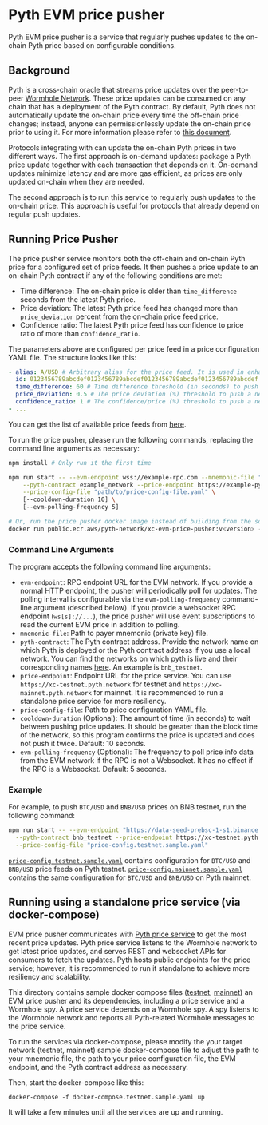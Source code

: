 # Pyth EVM price pusher

Pyth EVM price pusher is a service that regularly pushes updates to the on-chain Pyth price based on configurable conditions.

## Background

Pyth is a cross-chain oracle that streams price updates over the peer-to-peer [Wormhole Network](https://wormholenetwork.com/).
These price updates can be consumed on any chain that has a deployment of the Pyth contract.
By default, Pyth does not automatically update the on-chain price every time the off-chain price changes;
instead, anyone can permissionlessly update the on-chain price prior to using it.
For more information please refer to [this document](../pyth-evm-js/README.md#how-pyth-works-on-evm-chains).

Protocols integrating with can update the on-chain Pyth prices in two different ways.
The first approach is on-demand updates: package a Pyth price update together with each transaction that depends on it.
On-demand updates minimize latency and are more gas efficient, as prices are only updated on-chain when they are needed.

The second approach is to run this service to regularly push updates to the on-chain price.
This approach is useful for protocols that already depend on regular push updates.

## Running Price Pusher

The price pusher service monitors both the off-chain and on-chain Pyth price for a configured set of price feeds.
It then pushes a price update to an on-chain Pyth contract if any of the following conditions are met:

- Time difference: The on-chain price is older than `time_difference` seconds
  from the latest Pyth price.
- Price deviation: The latest Pyth price feed has changed more than `price_deviation` percent
  from the on-chain price feed price.
- Confidence ratio: The latest Pyth price feed has confidence to price ratio of more than
  `confidence_ratio`.

The parameters above are configured per price feed in a price configuration YAML file. The structure looks like this:

```yaml
- alias: A/USD # Arbitrary alias for the price feed. It is used in enhance logging.
  id: 0123456789abcdef0123456789abcdef0123456789abcdef0123456789abcdef # id of a price feed, a 32-byte hex string.
  time_difference: 60 # Time difference threshold (in seconds) to push a newer price feed.
  price_deviation: 0.5 # The price deviation (%) threshold to push a newer price feed.
  confidence_ratio: 1 # The confidence/price (%) threshold to push a newer price feed.
- ...
```

You can get the list of available price feeds from
[here](https://pyth.network/developers/price-feed-ids/).

To run the price pusher, please run the following commands, replacing the command line arguments as necessary:

```sh
npm install # Only run it the first time

npm run start -- --evm-endpoint wss://example-rpc.com --mnemonic-file "path/to/mnemonic.txt" \
    --pyth-contract example_network --price-endpoint https://example-pyth-price.com \
    --price-config-file "path/to/price-config-file.yaml" \
    [--cooldown-duration 10] \
    [--evm-polling-frequency 5]

# Or, run the price pusher docker image instead of building from the source
docker run public.ecr.aws/pyth-network/xc-evm-price-pusher:v<version> -- <above-arguments>
```

### Command Line Arguments

The program accepts the following command line arguments:

- `evm-endpoint`: RPC endpoint URL for the EVM network. If you provide a normal HTTP endpoint,
  the pusher will periodically poll for updates. The polling interval is configurable via the
  `evm-polling-frequency` command-line argument (described below). If you provide a websocket RPC endpoint
  (`ws[s]://...`), the price pusher will use event subscriptions to read the current EVM
  price in addition to polling.
- `mnemonic-file`: Path to payer mnemonic (private key) file.
- `pyth-contract`: The Pyth contract address. Provide the network name on which Pyth is deployed
  or the Pyth contract address if you use a local network.
  You can find the networks on which pyth is live and their corresponding names
  [here](../pyth-evm-js/src/index.ts#L13). An example is `bnb_testnet`.
- `price-endpoint`: Endpoint URL for the price service. You can use
  `https://xc-testnet.pyth.network` for testnet and
  `https://xc-mainnet.pyth.network` for mainnet. It is recommended
  to run a standalone price service for more resiliency.
- `price-config-file`: Path to price configuration YAML file.
- `cooldown-duration` (Optional): The amount of time (in seconds) to wait between pushing
  price updates. It should be greater than the block time of the network, so this
  program confirms the price is updated and does not push it twice. Default: 10 seconds.
- `evm-polling-frequency` (Optional): The frequency to poll price info data from the EVM network
  if the RPC is not a Websocket. It has no effect if the RPC is a Websocket.
  Default: 5 seconds.

### Example

For example, to push `BTC/USD` and `BNB/USD` prices on BNB testnet, run the following command:

```sh
npm run start -- --evm-endpoint "https://data-seed-prebsc-1-s1.binance.org:8545" --mnemonic-file "path/to/mnemonic.txt" \
  --pyth-contract bnb_testnet --price-endpoint https://xc-testnet.pyth.network \
  --price-config-file "price-config.testnet.sample.yaml"
```

[`price-config.testnet.sample.yaml`](./price-config.testnet.sample.yaml) contains configuration for `BTC/USD`
and `BNB/USD` price feeds on Pyth testnet. [`price-config.mainnet.sample.yaml`](./price-config.mainnet.sample.yaml)
contains the same configuration for `BTC/USD` and `BNB/USD` on Pyth mainnet.

## Running using a standalone price service (via docker-compose)

EVM price pusher communicates with [Pyth price service]() to get the most recent price updates. Pyth price service listens to the
Wormhole network to get latest price updates, and serves REST and websocket APIs for consumers to fetch the updates.
Pyth hosts public endpoints for the price service; however, it is recommended to run it standalone to achieve more resiliency and
scalability.

This directory contains sample docker compose files ([testnet](./docker-compose.testnet.sample.yaml),
[mainnet](./docker-compose.mainnet.sample.yaml)) an EVM price pusher and its dependencies, including a
price service and a Wormhole spy. A price service depends on a Wormhole spy. A spy listens to the Wormhole
network and reports all Pyth-related Wormhole messages to the price service.

To run the services via docker-compose, please modify the your target network (testnet, mainnet) sample docker-compose file to adjust
the path to your mnemonic file, the path to your price configuration file, the EVM endpoint, and the Pyth contract address
as necessary.

Then, start the docker-compose like this:

```
docker-compose -f docker-compose.testnet.sample.yaml up
```

It will take a few minutes until all the services are up and running.

[pyth price service]: https://github.com/pyth-network/pyth-crosschain/tree/main/price_service/server
